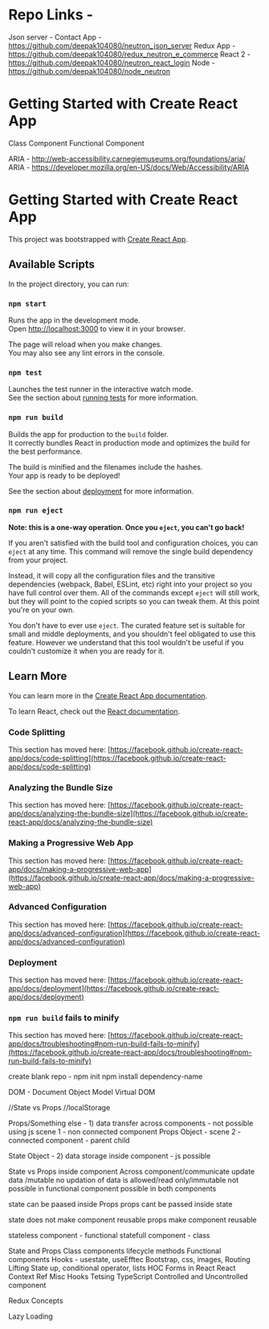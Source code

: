 # Repo Links - 

Json server - Contact App - https://github.com/deepak104080/neutron_json_server
Redux App - https://github.com/deepak104080/redux_neutron_e_commerce
React 2 - https://github.com/deepak104080/neutron_react_login
Node - https://github.com/deepak104080/node_neutron


# Getting Started with Create React App

<!-- Server Configure - Default Filename - re-route - home.html -->


Class Component
Functional Component











<!-- require('../../react');
require(../app.js);
require(../home.js);

import module1
import module2
import module3 -->


<!-- ES6 - module concept - 
export one package - import on other side

require                             vs                  import-export
complete file is brought                                single module
one by one  /synchronous /blocked                       parallel/asynchronous
require - anywhere                                       import - hoisting
require - if                                            import - no if else

if() {
    import  - not allowed
    require - allowed
}

Module - variable, function, component -->


ARIA - http://web-accessibility.carnegiemuseums.org/foundations/aria/
ARIA - https://developer.mozilla.org/en-US/docs/Web/Accessibility/ARIA



# Getting Started with Create React App

This project was bootstrapped with [Create React App](https://github.com/facebook/create-react-app).

## Available Scripts

In the project directory, you can run:

### `npm start`

Runs the app in the development mode.\
Open [http://localhost:3000](http://localhost:3000) to view it in your browser.

The page will reload when you make changes.\
You may also see any lint errors in the console.

### `npm test`

Launches the test runner in the interactive watch mode.\
See the section about [running tests](https://facebook.github.io/create-react-app/docs/running-tests) for more information.

### `npm run build`

Builds the app for production to the `build` folder.\
It correctly bundles React in production mode and optimizes the build for the best performance.

The build is minified and the filenames include the hashes.\
Your app is ready to be deployed!

See the section about [deployment](https://facebook.github.io/create-react-app/docs/deployment) for more information.

### `npm run eject`

**Note: this is a one-way operation. Once you `eject`, you can't go back!**

If you aren't satisfied with the build tool and configuration choices, you can `eject` at any time. This command will remove the single build dependency from your project.

Instead, it will copy all the configuration files and the transitive dependencies (webpack, Babel, ESLint, etc) right into your project so you have full control over them. All of the commands except `eject` will still work, but they will point to the copied scripts so you can tweak them. At this point you're on your own.

You don't have to ever use `eject`. The curated feature set is suitable for small and middle deployments, and you shouldn't feel obligated to use this feature. However we understand that this tool wouldn't be useful if you couldn't customize it when you are ready for it.

## Learn More

You can learn more in the [Create React App documentation](https://facebook.github.io/create-react-app/docs/getting-started).

To learn React, check out the [React documentation](https://reactjs.org/).

### Code Splitting

This section has moved here: [https://facebook.github.io/create-react-app/docs/code-splitting](https://facebook.github.io/create-react-app/docs/code-splitting)

### Analyzing the Bundle Size

This section has moved here: [https://facebook.github.io/create-react-app/docs/analyzing-the-bundle-size](https://facebook.github.io/create-react-app/docs/analyzing-the-bundle-size)

### Making a Progressive Web App

This section has moved here: [https://facebook.github.io/create-react-app/docs/making-a-progressive-web-app](https://facebook.github.io/create-react-app/docs/making-a-progressive-web-app)

### Advanced Configuration

This section has moved here: [https://facebook.github.io/create-react-app/docs/advanced-configuration](https://facebook.github.io/create-react-app/docs/advanced-configuration)

### Deployment

This section has moved here: [https://facebook.github.io/create-react-app/docs/deployment](https://facebook.github.io/create-react-app/docs/deployment)

### `npm run build` fails to minify

This section has moved here: [https://facebook.github.io/create-react-app/docs/troubleshooting#npm-run-build-fails-to-minify](https://facebook.github.io/create-react-app/docs/troubleshooting#npm-run-build-fails-to-minify)













create blank repo - npm init
npm install dependency-name




DOM - Document Object Model
Virtual DOM




//State vs Props
//localStorage


Props/Something else - 1) data transfer across components - not possible using js
scene 1 - non connected component
Props Object - scene 2 - connected component - parent child

State Object - 2) data storage inside component - js possible


State               vs                  Props
inside component                        Across component/communicate
update data /mutable                    no updation of data is allowed/read only/immutable
not possible in functional component    possible in both components

state can be paased inside Props        props cant be passed inside state

state does not make component reusable  props make component reusable





stateless component - functional
statefull component - class








State and Props
Class components
lifecycle methods
Functional components
Hooks - usestate, useEfftec
Bootstrap, css, images,
Routing
Lifting State up, conditional operator, lists
HOC
Forms in React
React Context
Ref
Misc Hooks
Tetsing
TypeScript
Controlled and Uncontrolled component


Redux Concepts

Lazy Loading